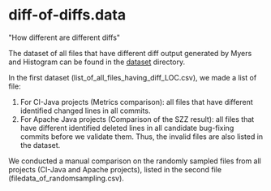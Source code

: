 # diff-of-diffs.data
"How different are different diffs"

The dataset of all files that have different diff output generated by Myers and Histogram can be found in the [dataset](https://github.com/yusufsn/diff-of-diffs.data/tree/master/dataset) directory.

In the first dataset (list_of_all_files_having_diff_LOC.csv), we made a list of file:
1. For CI-Java projects (Metrics comparison): all files that have different identified changed lines in all commits.
2. For Apache Java projects (Comparison of the SZZ result): all files that have different identified deleted lines in all candidate bug-fixing commits before we validate them. Thus, the invalid files are also listed in the dataset.

We conducted a manual comparison on the randomly sampled files from all projects (CI-Java and Apache projects), listed in the second file (filedata_of_randomsampling.csv).
